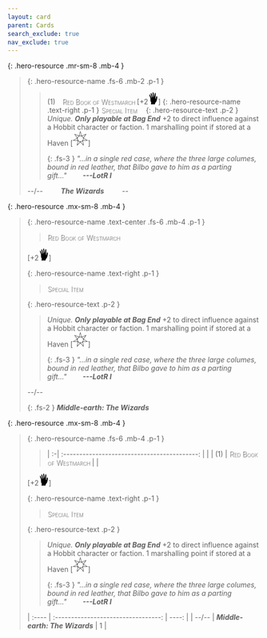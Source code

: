 ```yaml
---
layout: card
parent: Cards
search_exclude: true
nav_exclude: true
---
```


<style>
card-name {
  font-weight: 200;
  font-variant: small-caps;
  color: white;
  text-shadow: 1px 1px 1px #000;
}

table {
  background-color: rgba(0, 0, 0, 0);
}
</style>


{: .hero-resource .mr-sm-8 .mb-4 }
> {: .hero-resource-name .fs-6 .mb-2 .p-1 }
> > (1)&emsp;<card-name>Red Book of Westmarch</card-name>
> \[+2![](/assets/images/di.svg)]
> {: .hero-resource-name .text-right .p-1 }
> > <card-name>Special Item</card-name>&emsp;
> {: .hero-resource-text .p-2 }
> > _Unique._ ***Only playable at Bag End*** +2 to direct influence against a Hobbit character or faction. 1 marshalling point if stored at a Haven \[![](/assets/images/free-haven.svg)] 
> > 
> > {: .fs-3 }
> > _"...in a single red case, where the three large columes, bound in red leather, that Bilbo gave to him as a parting gift..."&emsp;&emsp; **---LotR I**_
> 
> --/-- &emsp;&emsp; _**The Wizards**_ &emsp;&emsp; --



{: .hero-resource .mx-sm-8 .mb-4 }
> {: .hero-resource-name .text-center .fs-6 .mb-4 .p-1 }
> > <card-name>Red Book of Westmarch</card-name>
> 
> \[+2![](/assets/images/di.svg)]
> 
> {: .hero-resource-name .text-right .p-1 }
> > <card-name>Special Item</card-name>
> 
> {: .hero-resource-text .p-2 }
> > _Unique._ ***Only playable at Bag End*** +2 to direct influence against a Hobbit character or faction. 1 marshalling point if stored at a Haven \[![](/assets/images/free-haven.svg)] 
> > 
> > {: .fs-3 }
> > _"...in a single red case, where the three large columes, bound in red leather, that Bilbo gave to him as a parting gift..."&emsp;&emsp; **---LotR I**_
> 
> --/-- 
> 
> {: .fs-2 }
> _**Middle-earth: The Wizards**_


{: .hero-resource .mx-sm-8 .mb-4 }
> {: .hero-resource-name .fs-6 .mb-4 .p-1 }
> > | :-| :------------------------------------------: |  |
> > |  (1)  | <card-name>Red Book of Westmarch</card-name> |  |
> 
> \[+2![](/assets/images/di.svg)]
> 
> {: .hero-resource-name .text-right .p-1 }
> > <card-name>Special Item</card-name>
> 
> {: .hero-resource-text .p-2 }
> > _Unique._ ***Only playable at Bag End*** +2 to direct influence against a Hobbit character or faction. 1 marshalling point if stored at a Haven \[![](/assets/images/free-haven.svg)] 
> > 
> > {: .fs-3 }
> > _"...in a single red case, where the three large columes, bound in red leather, that Bilbo gave to him as a parting gift..."&emsp;&emsp; **---LotR I**_
> 
> | :---- | :---------------------------------: | ----: |
> | --/-- | _**Middle-earth: The Wizards**_     |  1    |
